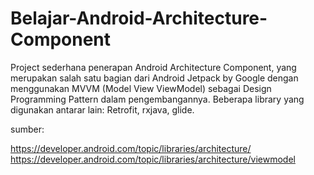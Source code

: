 # Belajar-Android-Architecture-Component
Project sederhana penerapan Android Architecture Component, yang merupakan salah satu bagian dari Android Jetpack by Google dengan menggunakan MVVM (Model View ViewModel) sebagai Design Programming Pattern dalam pengembangannya. 
Beberapa library yang digunakan antarar lain: Retrofit, rxjava, glide.

sumber:

https://developer.android.com/topic/libraries/architecture/
https://developer.android.com/topic/libraries/architecture/viewmodel
